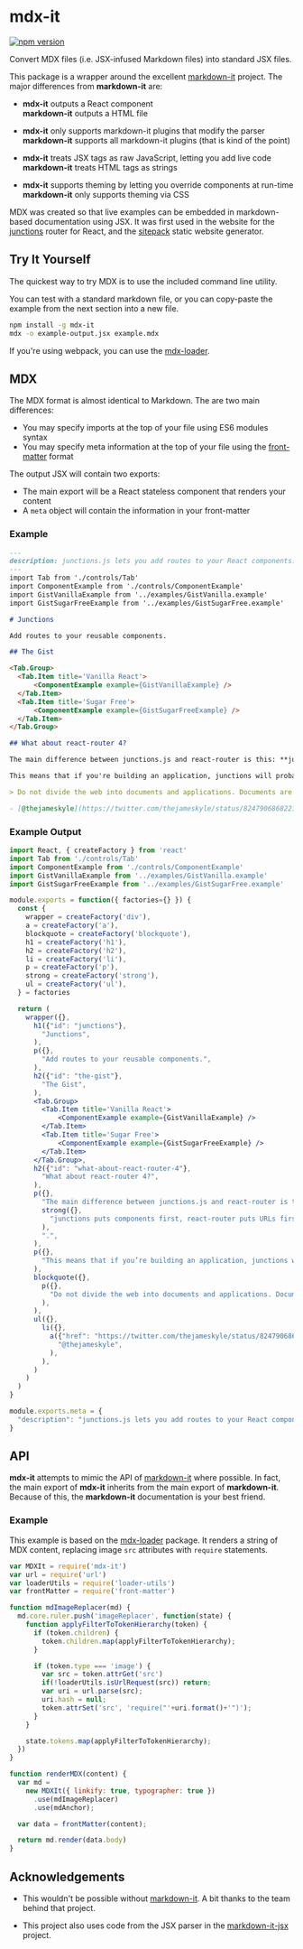 mdx-it
======

[![npm version](https://img.shields.io/npm/v/mdx-it.svg)](https://www.npmjs.com/package/mdx-it)

Convert MDX files (i.e. JSX-infused Markdown files) into standard JSX files.

This package is a wrapper around the excellent [markdown-it](https://github.com/markdown-it/markdown-it) project. The major differences from __markdown-it__ are:

- __mdx-it__ outputs a React component<br />
  __markdown-it__ outputs a HTML file

- __mdx-it__ only supports markdown-it plugins that modify the parser<br />
  __markdown-it__ supports all markdown-it plugins (that is kind of the point)

- __mdx-it__ treats JSX tags as raw JavaScript, letting you add live code<br />
  __markdown-it__ treats HTML tags as strings

- __mdx-it__ supports theming by letting you override components at run-time<br />
  __markdown-it__ only supports theming via CSS

MDX was created so that live examples can be embedded in markdown-based documentation using JSX. It was first used in the website for the [junctions](https://github.com/jamesknelson/junctions) router for React, and the [sitepack](https://github.com/jamesknelson/sitepack) static website generator.

## Try It Yourself

The quickest way to try MDX is to use the included command line utility.

You can test with a standard markdown file, or you can copy-paste the example from the next section into a new file.

```bash
npm install -g mdx-it
mdx -o example-output.jsx example.mdx
```

If you're using webpack, you can use the [mdx-loader](https://github.com/jamesknelson/mdx-loader).

## MDX

The MDX format is almost identical to Markdown. The are two main differences:

- You may specify imports at the top of your file using ES6 modules syntax
- You may specify meta information at the top of your file using the [front-matter](https://jekyllrb.com/docs/frontmatter/) format

The output JSX will contain two exports:

- The main export will be a React stateless component that renders your content
- A `meta` object will contain the information in your front-matter

### Example

```markdown
---
description: junctions.js lets you add routes to your React components.
---
import Tab from './controls/Tab'
import ComponentExample from './controls/ComponentExample'
import GistVanillaExample from '../examples/GistVanilla.example'
import GistSugarFreeExample from '../examples/GistSugarFree.example'

# Junctions

Add routes to your reusable components.

## The Gist

<Tab.Group>
  <Tab.Item title='Vanilla React'>
      <ComponentExample example={GistVanillaExample} />
  </Tab.Item>
  <Tab.Item title='Sugar Free'>
      <ComponentExample example={GistSugarFreeExample} />
  </Tab.Item>
</Tab.Group>

## What about react-router 4?

The main difference between junctions.js and react-router is this: **junctions puts components first, react-router puts URLs first**.

This means that if you're building an application, junctions will probably solve your problem better. And while some people are still building websites, most people are building applications.

> Do not divide the web into documents and applications. Documents are dead.

- [@thejameskyle](https://twitter.com/thejameskyle/status/824790686822129665)
```

### Example Output

```jsx
import React, { createFactory } from 'react'
import Tab from './controls/Tab'
import ComponentExample from './controls/ComponentExample'
import GistVanillaExample from '../examples/GistVanilla.example'
import GistSugarFreeExample from '../examples/GistSugarFree.example'

module.exports = function({ factories={} }) {
  const {
    wrapper = createFactory('div'),
    a = createFactory('a'),
    blockquote = createFactory('blockquote'),
    h1 = createFactory('h1'),
    h2 = createFactory('h2'),
    li = createFactory('li'),
    p = createFactory('p'),
    strong = createFactory('strong'),
    ul = createFactory('ul'),
  } = factories

  return (
    wrapper({},
      h1({"id": "junctions"},
        "Junctions",
      ),
      p({},
        "Add routes to your reusable components.",
      ),
      h2({"id": "the-gist"},
        "The Gist",
      ),
      <Tab.Group>
        <Tab.Item title='Vanilla React'>
            <ComponentExample example={GistVanillaExample} />
        </Tab.Item>
        <Tab.Item title='Sugar Free'>
            <ComponentExample example={GistSugarFreeExample} />
        </Tab.Item>
      </Tab.Group>,
      h2({"id": "what-about-react-router-4"},
        "What about react-router 4?",
      ),
      p({},
        "The main difference between junctions.js and react-router is this: ",
        strong({},
          "junctions puts components first, react-router puts URLs first",
        ),
        ".",
      ),
      p({},
        "This means that if you’re building an application, junctions will probably solve your problem better. And while some people are still building websites, most people are building applications.",
      ),
      blockquote({},
        p({},
          "Do not divide the web into documents and applications. Documents are dead.",
        ),
      ),
      ul({},
        li({},
          a({"href": "https://twitter.com/thejameskyle/status/824790686822129665"},
            "@thejameskyle",
          ),
        ),
      )
    )
  )
}

module.exports.meta = {
  "description": "junctions.js lets you add routes to your React components."
}
```

## API

__mdx-it__ attempts to mimic the API of [markdown-it](https://github.com/markdown-it/markdown-it) where possible. In fact, the main export of __mdx-it__ inherits from the main export of __markdown-it__. Because of this, the __markdown-it__ documentation is your best friend.

### Example

This example is based on the [mdx-loader](https://github.com/jamesknelson/mdx-loader) package. It renders a string of MDX content, replacing image `src` attributes with `require` statements.

```js
var MDXIt = require('mdx-it')
var url = require('url')
var loaderUtils = require('loader-utils')
var frontMatter = require('front-matter')

function mdImageReplacer(md) {
  md.core.ruler.push('imageReplacer', function(state) {
    function applyFilterToTokenHierarchy(token) {
      if (token.children) {
        token.children.map(applyFilterToTokenHierarchy);
      }

      if (token.type === 'image') {
        var src = token.attrGet('src')
        if(!loaderUtils.isUrlRequest(src)) return;
        var uri = url.parse(src);
        uri.hash = null;
        token.attrSet('src', 'require("'+uri.format()+'")');
      }
    }

    state.tokens.map(applyFilterToTokenHierarchy);
  })
}

function renderMDX(content) {
  var md =
    new MDXIt({ linkify: true, typographer: true })
      .use(mdImageReplacer)
      .use(mdAnchor);

  var data = frontMatter(content);

  return md.render(data.body)
}
```

## Acknowledgements

- This wouldn't be possible without [markdown-it](https://github.com/markdown-it/markdown-it). A bit thanks to the team behind that project.

- This project also uses code from the JSX parser in the [markdown-it-jsx](https://www.npmjs.com/package/markdown-it-jsx) project.
